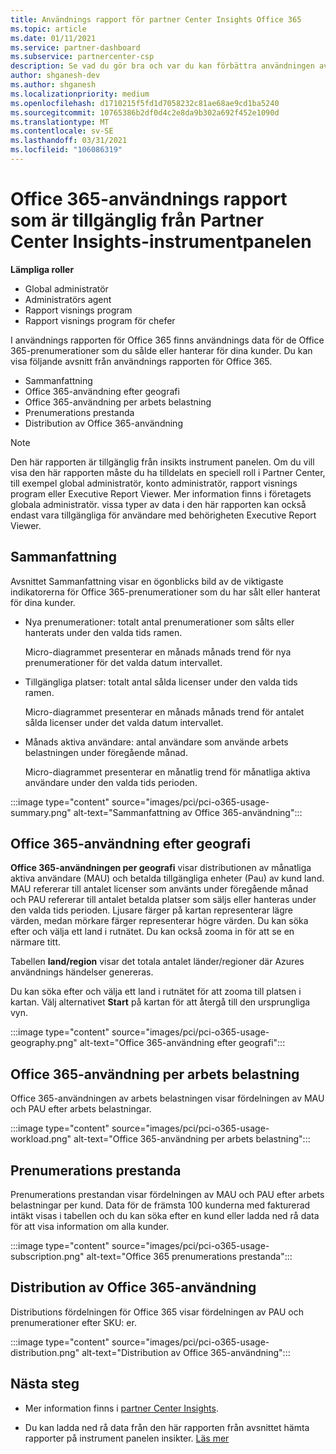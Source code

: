 ```yaml
---
title: Användnings rapport för partner Center Insights Office 365
ms.topic: article
ms.date: 01/11/2021
ms.service: partner-dashboard
ms.subservice: partnercenter-csp
description: Se vad du gör bra och var du kan förbättra användningen av Office 365-prenumerationer som du säljer eller hanterar för dina kunder.
author: shganesh-dev
ms.author: shganesh
ms.localizationpriority: medium
ms.openlocfilehash: d1710215f5fd1d7058232c81ae68ae9cd1ba5240
ms.sourcegitcommit: 10765386b2df0d4c2e8da9b302a692f452e1090d
ms.translationtype: MT
ms.contentlocale: sv-SE
ms.lasthandoff: 03/31/2021
ms.locfileid: "106086319"
---
```

# <a name="office-365-usage-report-available-from-the-partner-center-insights-dashboard"></a>Office 365-användnings rapport som är tillgänglig från Partner Center Insights-instrumentpanelen

**Lämpliga roller**

- Global administratör
- Administratörs agent
- Rapport visnings program
- Rapport visnings program för chefer

I användnings rapporten för Office 365 finns användnings data för de Office 365-prenumerationer som du sålde eller hanterar för dina kunder. Du kan visa följande avsnitt från användnings rapporten för Office 365.

- Sammanfattning
- Office 365-användning efter geografi
- Office 365-användning per arbets belastning
- Prenumerations prestanda
- Distribution av Office 365-användning

 > [!NOTE]
 > Den här rapporten är tillgänglig från insikts instrument panelen. Om du vill visa den här rapporten måste du ha tilldelats en speciell roll i Partner Center, till exempel global administratör, konto administratör, rapport visnings program eller Executive Report Viewer. Mer information finns i företagets globala administratör. vissa typer av data i den här rapporten kan också endast vara tillgängliga för användare med behörigheten Executive Report Viewer.

## <a name="summary"></a>Sammanfattning

Avsnittet Sammanfattning visar en ögonblicks bild av de viktigaste indikatorerna för Office 365-prenumerationer som du har sålt eller hanterat för dina kunder.  

- Nya prenumerationer: totalt antal prenumerationer som sålts eller hanterats under den valda tids ramen.

   Micro-diagrammet presenterar en månads månads trend för nya prenumerationer för det valda datum intervallet.

- Tillgängliga platser: totalt antal sålda licenser under den valda tids ramen.

   Micro-diagrammet presenterar en månads månads trend för antalet sålda licenser under det valda datum intervallet.

- Månads aktiva användare: antal användare som använde arbets belastningen under föregående månad. 

   Micro-diagrammet presenterar en månatlig trend för månatliga aktiva användare under den valda tids perioden.

:::image type="content" source="images/pci/pci-o365-usage-summary.png" alt-text="Sammanfattning av Office 365-användning":::

## <a name="office-365-usage-by-geography"></a>Office 365-användning efter geografi

**Office 365-användningen per geografi** visar distributionen av månatliga aktiva användare (MAU) och betalda tillgängliga enheter (Pau) av kund land. MAU refererar till antalet licenser som använts under föregående månad och PAU refererar till antalet betalda platser som säljs eller hanteras under den valda tids perioden. Ljusare färger på kartan representerar lägre värden, medan mörkare färger representerar högre värden. Du kan söka efter och välja ett land i rutnätet. Du kan också zooma in för att se en närmare titt.

Tabellen **land/region** visar det totala antalet länder/regioner där Azures användnings händelser genereras.

Du kan söka efter och välja ett land i rutnätet för att zooma till platsen i kartan. Välj alternativet **Start** på kartan för att återgå till den ursprungliga vyn.


:::image type="content" source="images/pci/pci-o365-usage-geography.png" alt-text="Office 365-användning efter geografi":::

## <a name="office-365-usage-by-workload"></a>Office 365-användning per arbets belastning

Office 365-användningen av arbets belastningen visar fördelningen av MAU och PAU efter arbets belastningar.

:::image type="content" source="images/pci/pci-o365-usage-workload.png" alt-text="Office 365-användning per arbets belastning":::

## <a name="subscriptions-performance"></a>Prenumerations prestanda

Prenumerations prestandan visar fördelningen av MAU och PAU efter arbets belastningar per kund. Data för de främsta 100 kunderna med fakturerad intäkt visas i tabellen och du kan söka efter en kund eller ladda ned rå data för att visa information om alla kunder.

:::image type="content" source="images/pci/pci-o365-usage-subscription.png" alt-text="Office 365 prenumerations prestanda":::

## <a name="office-365-usage-distribution"></a>Distribution av Office 365-användning

Distributions fördelningen för Office 365 visar fördelningen av PAU och prenumerationer efter SKU: er.

:::image type="content" source="images/pci/pci-o365-usage-distribution.png" alt-text="Distribution av Office 365-användning":::

## <a name="next-steps"></a>Nästa steg

- Mer information finns i [partner Center Insights](partner-center-insights.md).

- Du kan ladda ned rå data från den här rapporten från avsnittet hämta rapporter på instrument panelen insikter. [Läs mer](pci-download-reports.md) 
